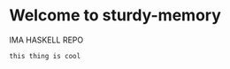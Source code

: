# Welcome to sturdy-memory
<span style="color:bluea">IMA HASKELL REPO</span>
```sh
this thing is cool
```

